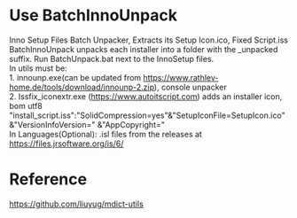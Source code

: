 # Use BatchInnoUnpack
Inno Setup Files Batch Unpacker, Extracts its Setup Icon.ico, Fixed Script.iss
BatchInnoUnpack unpacks each installer into a folder with the _unpacked suffix.
Run BatchUnpack.bat next to the InnoSetup files.
<br>In utils must be:
<br>1. innounp.exe(can be updated from https://www.rathlev-home.de/tools/download/innounp-2.zip), console unpacker
<br>2. Issfix_iconextr.exe (https://www.autoitscript.com) adds an installer icon, bom utf8  "install_script.iss":"SolidCompression=yes"&"SetupIconFile=SetupIcon.ico"&"VersionInfoVersion=" &"AppCopyright="
<br> In Languages(Optional): .isl files from the releases at https://files.jrsoftware.org/is/6/
# Reference
<p2>[https://github.com/liuyug/mdict-utils<br>](https://github.com/jrathlev/InnoUnpacker-Windows-GUI/tree/master/innounp-2)
